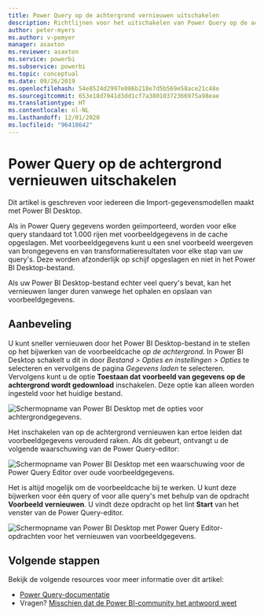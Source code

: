 ```yaml
---
title: Power Query op de achtergrond vernieuwen uitschakelen
description: Richtlijnen voor het uitschakelen van Power Query op de achtergrond vernieuwen.
author: peter-myers
ms.author: v-pemyer
manager: asaxton
ms.reviewer: asaxton
ms.service: powerbi
ms.subservice: powerbi
ms.topic: conceptual
ms.date: 09/26/2019
ms.openlocfilehash: 54e8524d2997e086b218e7d5b569e58ace21c48e
ms.sourcegitcommit: 653e18d7041d3dd1cf7a38010372366975a98eae
ms.translationtype: HT
ms.contentlocale: nl-NL
ms.lasthandoff: 12/01/2020
ms.locfileid: "96418642"
---
```

# <a name="disable-power-query-background-refresh"></a>Power Query op de achtergrond vernieuwen uitschakelen

Dit artikel is geschreven voor iedereen die Import-gegevensmodellen maakt met Power BI Desktop.

Als in Power Query gegevens worden geïmporteerd, worden voor elke query standaard tot 1.000 rijen met voorbeeldgegevens in de cache opgeslagen. Met voorbeeldgegevens kunt u een snel voorbeeld weergeven van brongegevens en van transformatieresultaten voor elke stap van uw query's. Deze worden afzonderlijk op schijf opgeslagen en niet in het Power BI Desktop-bestand.

Als uw Power BI Desktop-bestand echter veel query's bevat, kan het vernieuwen langer duren vanwege het ophalen en opslaan van voorbeeldgegevens.

## <a name="recommendation"></a>Aanbeveling

U kunt sneller vernieuwen door het Power BI Desktop-bestand in te stellen op het bijwerken van de voorbeeldcache _op de achtergrond_. In Power BI Desktop schakelt u dit in door _Bestand > Opties en instellingen > Opties_ te selecteren en vervolgens de pagina _Gegevens laden_ te selecteren. Vervolgens kunt u de optie **Toestaan dat voorbeeld van gegevens op de achtergrond wordt gedownload** inschakelen. Deze optie kan alleen worden ingesteld voor het huidige bestand.

![Schermopname van Power BI Desktop met de opties voor achtergrondgegevens.](media/power-query-background-refresh/power-query-options-background-data.png)

Het inschakelen van op de achtergrond vernieuwen kan ertoe leiden dat voorbeeldgegevens verouderd raken. Als dit gebeurt, ontvangt u de volgende waarschuwing van de Power Query-editor:

![Schermopname van Power BI Desktop met een waarschuwing voor de Power Query Editor over oude voorbeeldgegevens.](media/power-query-background-refresh/power-query-preview-data-old.png)

Het is altijd mogelijk om de voorbeeldcache bij te werken. U kunt deze bijwerken voor één query of voor alle query's met behulp van de opdracht **Voorbeeld vernieuwen**. U vindt deze opdracht op het lint **Start** van het venster van de Power Query-editor.

![Schermopname van Power BI Desktop met Power Query Editor-opdrachten voor het vernieuwen van voorbeeldgegevens.](media/power-query-background-refresh/power-query-refresh-preview-data.png)

## <a name="next-steps"></a>Volgende stappen

Bekijk de volgende resources voor meer informatie over dit artikel:

- [Power Query-documentatie](/power-query/)
- Vragen? [Misschien dat de Power BI-community het antwoord weet](https://community.powerbi.com/)
